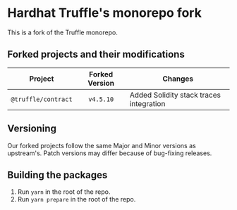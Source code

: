 # Hardhat Truffle's monorepo fork

This is a fork of the Truffle monorepo.

## Forked projects and their modifications

| Project              | Forked Version   | Changes                                 |
| -------------------- | :--------------: | --------------------------------------- |
| `@truffle/contract`  |    `v4.5.10`     | Added Solidity stack traces integration |


## Versioning

Our forked projects follow the same Major and Minor versions as upstream's. 
Patch versions may differ because of bug-fixing releases.

## Building the packages

1. Run `yarn` in the root of the repo.
2. Run `yarn prepare` in the root of the repo.
